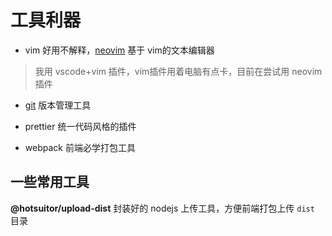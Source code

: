 # 工具利器

* vim 好用不解释，[neovim](https://neovim.io) 基于 vim的文本编辑器
> 我用 vscode+vim 插件，vim插件用着电脑有点卡，目前在尝试用 neovim 插件

* [git](/zh/git/) 版本管理工具

* prettier 统一代码风格的插件

* webpack 前端必学打包工具

## 一些常用工具

**@hotsuitor/upload-dist**
封装好的 nodejs 上传工具，方便前端打包上传 `dist` 目录
